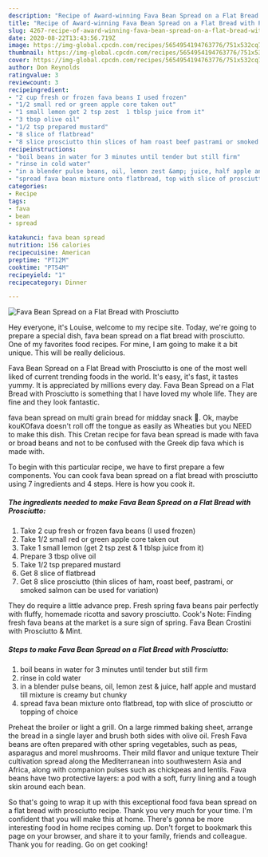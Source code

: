 ```yaml
---
description: "Recipe of Award-winning Fava Bean Spread on a Flat Bread with Prosciutto"
title: "Recipe of Award-winning Fava Bean Spread on a Flat Bread with Prosciutto"
slug: 4267-recipe-of-award-winning-fava-bean-spread-on-a-flat-bread-with-prosciutto
date: 2020-08-22T13:43:56.719Z
image: https://img-global.cpcdn.com/recipes/5654954194763776/751x532cq70/fava-bean-spread-on-a-flat-bread-with-prosciutto-recipe-main-photo.jpg
thumbnail: https://img-global.cpcdn.com/recipes/5654954194763776/751x532cq70/fava-bean-spread-on-a-flat-bread-with-prosciutto-recipe-main-photo.jpg
cover: https://img-global.cpcdn.com/recipes/5654954194763776/751x532cq70/fava-bean-spread-on-a-flat-bread-with-prosciutto-recipe-main-photo.jpg
author: Don Reynolds
ratingvalue: 3
reviewcount: 3
recipeingredient:
- "2 cup fresh or frozen fava beans I used frozen"
- "1/2 small red or green apple core taken out"
- "1 small lemon get 2 tsp zest  1 tblsp juice from it"
- "3 tbsp olive oil"
- "1/2 tsp prepared mustard"
- "8 slice of flatbread"
- "8 slice prosciutto thin slices of ham roast beef pastrami or smoked salmon can be used for variation"
recipeinstructions:
- "boil beans in water for 3 minutes until tender but still firm"
- "rinse in cold water"
- "in a blender pulse beans, oil, lemon zest &amp; juice, half apple and mustard till mixture is creamy but chunky"
- "spread fava bean mixture onto flatbread, top with slice of prosciutto or topping of choice"
categories:
- Recipe
tags:
- fava
- bean
- spread

katakunci: fava bean spread 
nutrition: 156 calories
recipecuisine: American
preptime: "PT12M"
cooktime: "PT54M"
recipeyield: "1"
recipecategory: Dinner

---
```



![Fava Bean Spread on a Flat Bread with Prosciutto](https://img-global.cpcdn.com/recipes/5654954194763776/751x532cq70/fava-bean-spread-on-a-flat-bread-with-prosciutto-recipe-main-photo.jpg)

Hey everyone, it's Louise, welcome to my recipe site. Today, we're going to prepare a special dish, fava bean spread on a flat bread with prosciutto. One of my favorites food recipes. For mine, I am going to make it a bit unique. This will be really delicious.

Fava Bean Spread on a Flat Bread with Prosciutto is one of the most well liked of current trending foods in the world. It's easy, it's fast, it tastes yummy. It is appreciated by millions every day. Fava Bean Spread on a Flat Bread with Prosciutto is something that I have loved my whole life. They are fine and they look fantastic.

fava bean spread on multi grain bread for midday snack 🙂. Ok, maybe kouKOfava doesn&#39;t roll off the tongue as easily as Wheaties but you NEED to make this dish. This Cretan recipe for fava bean spread is made with fava or broad beans and not to be confused with the Greek dip fava which is made with.


To begin with this particular recipe, we have to first prepare a few components. You can cook fava bean spread on a flat bread with prosciutto using 7 ingredients and 4 steps. Here is how you cook it.

<!--inarticleads1-->

##### The ingredients needed to make Fava Bean Spread on a Flat Bread with Prosciutto:

1. Take 2 cup fresh or frozen fava beans (I used frozen)
1. Take 1/2 small red or green apple core taken out
1. Take 1 small lemon (get 2 tsp zest &amp; 1 tblsp juice from it)
1. Prepare 3 tbsp olive oil
1. Take 1/2 tsp prepared mustard
1. Get 8 slice of flatbread
1. Get 8 slice prosciutto (thin slices of ham, roast beef, pastrami, or smoked salmon can be used for variation)


They do require a little advance prep. Fresh spring fava beans pair perfectly with fluffy, homemade ricotta and savory prosciutto. Cook&#39;s Note: Finding fresh fava beans at the market is a sure sign of spring. Fava Bean Crostini with Prosciutto &amp; Mint. 

<!--inarticleads2-->

##### Steps to make Fava Bean Spread on a Flat Bread with Prosciutto:

1. boil beans in water for 3 minutes until tender but still firm
1. rinse in cold water
1. in a blender pulse beans, oil, lemon zest &amp; juice, half apple and mustard till mixture is creamy but chunky
1. spread fava bean mixture onto flatbread, top with slice of prosciutto or topping of choice


Preheat the broiler or light a grill. On a large rimmed baking sheet, arrange the bread in a single layer and brush both sides with olive oil. Fresh Fava beans are often prepared with other spring vegetables, such as peas, asparagus and morel mushrooms. Their mild flavor and unique texture Their cultivation spread along the Mediterranean into southwestern Asia and Africa, along with companion pulses such as chickpeas and lentils. Fava beans have two protective layers: a pod with a soft, furry lining and a tough skin around each bean. 

So that's going to wrap it up with this exceptional food fava bean spread on a flat bread with prosciutto recipe. Thank you very much for your time. I'm confident that you will make this at home. There's gonna be more interesting food in home recipes coming up. Don't forget to bookmark this page on your browser, and share it to your family, friends and colleague. Thank you for reading. Go on get cooking!

